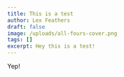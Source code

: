 ```yaml
---
title: This is a test
author: Lex Feathers
draft: false
image: /uploads/all-fours-cover.png
tags: []
excerpt: Hey this is a test!
---
```


Yep!
